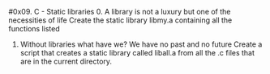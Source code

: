 #0x09. C - Static libraries
0. A library is not a luxury but one of the necessities of life
Create the static library libmy.a containing all the functions listed
1. Without libraries what have we? We have no past and no future
Create a script that creates a static library called liball.a from all the .c files that are in the current directory.
